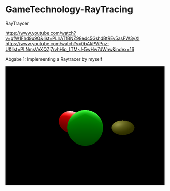 # GameTechnology-RayTracing
RayTraycer

https://www.youtube.com/watch?v=gfW1Fhd9u9Q&list=PLlrATfBNZ98edc5GshdBtREv5asFW3yXl 
https://www.youtube.com/watch?v=0bAkPWPnz-U&list=PLNmsVeXQZj7rvhHip_LTM-J-5wHw7dWnw&index=16 

Abgabe 1: Implementing a Raytracer by myself

![How the pic look like](https://github.com/jameshnl232/GameTechnology-RayTracing/blob/b3a0111b2d8aec46b7b9fa96ffcf8b13e7c8a2a8/abgabe_1/images/Screenshot%202024-05-05%20013359%20-%20Copy.png)
